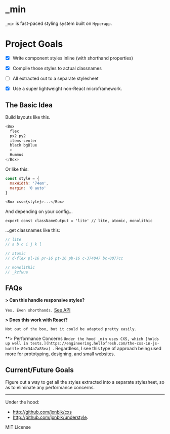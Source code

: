 # _min

`_min` is fast-paced styling system built on `Hyperapp`.


# Project Goals

- [x] Write component styles inline (with shorthand properties) 
- [x] Compile those styles to actual classnames
- [ ] All extracted out to a separate stylesheet
- [x] Use a super lightweight non-React microframework.


## The Basic Idea

Build layouts like this.

```js
<Box 
  flex 
  px2 py2 
  items-center 
  black bgBlue
  >
  Hummus
</Box>
```

Or like this:

```js
const style = {
  maxWidth: '74em',
  margin: '0 auto'
}

<Box css={style}>...</Box>
```

And depending on your config...

```
export const classNameOutput = 'lite' // lite, atomic, monolithic
```


...get classnames like this: 

```js
// lite
// a b c i j k l

// atomic  
// d-flex pl-16 pr-16 pt-16 pb-16 c-374047 bc-0077cc

// monolithic
// _kzfwue
```


## FAQs

**> Can this handle responsive styles?**

``Yes. Even shorthands.`` [See API](https://github.com/jxnblk/understyle#responsive-styles)

**> Does this work with React?**

``Not out of the box, but it could be adapted pretty easily.``

**> Performance Concerns
``Under the hood _min uses CXS, which [holds up well in tests.](https://engineering.hellofresh.com/the-css-in-js-battle-89c34a7a83ea) ``. Regardless, 
I see this type of approach being used more for prototyping, designing, and small websites.
 

## Current/Future Goals

Figure out a way to get all the styles extracted into a separate stylesheet, so
as to eliminate any performance concerns.


--- 

Under the hood: 
  * http://github.com/jxnblk/cxs 
  * http://github.com/jxnblk/understyle.


MIT License
